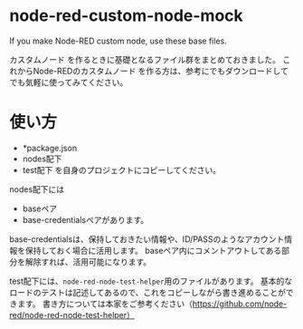 # node-red-custom-node-mock
If you make Node-RED custom node, use these base files.

カスタムノード を作るときに基礎となるファイル群をまとめておきました。
これからNode-REDのカスタムノード を作る方は、参考にでもダウンロードしてでも気軽に使ってみてください。

# 使い方
* *package.json
* nodes配下
* test配下
を自身のプロジェクトにコピーしてください。

nodes配下には
* baseペア
* base-credentialsペアがあります。

base-credentialsは、保持しておきたい情報や、ID/PASSのようなアカウント情報を保持しておく場合に活用します。
baseペア内にコメントアウトしてある部分を解除すれば、活用可能になります。

test配下には、`node-red-node-test-helper`用のファイルがあります。
基本的なロードのテストは記述してあるので、これをコピーしながら書き進めることができます。
書き方については本家をご参考ください（https://github.com/node-red/node-red-node-test-helper）
